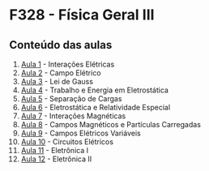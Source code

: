 # F328 - Física Geral III

## Conteúdo das aulas

1. [Aula 1](./aula01.pdf) - Interações Elétricas
2. [Aula 2](./aula02.pdf) - Campo Elétrico
3. [Aula 3](./aula03.pdf) - Lei de Gauss
4. [Aula 4](./aula04.pdf) - Trabalho e Energia em Eletrostática
5. [Aula 5](./aula05.pdf) - Separação de Cargas
6. [Aula 6](./aula06.pdf) - Eletrostática e Relatividade Especial
7. [Aula 7](./aula07.pdf) - Interações Magnéticas
8. [Aula 8](./aula08.pdf) - Campos Magnéticos e Partículas Carregadas
9. [Aula 9](./aula09.pdf) - Campos Elétricos Variáveis
10. [Aula 10](./aula10.pdf) - Circuitos Elétricos
11. [Aula 11](./aula11.pdf) - Eletrônica I
12. [Aula 12](./aula12.pdf) - Eletrônica II
